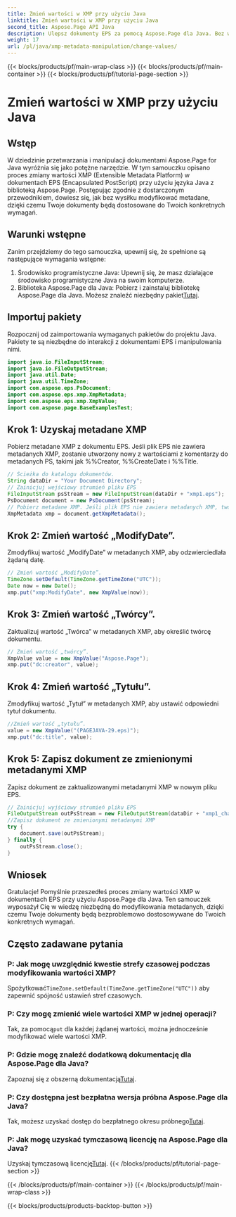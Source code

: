 ```yaml
---
title: Zmień wartości w XMP przy użyciu Java
linktitle: Zmień wartości w XMP przy użyciu Java
second_title: Aspose.Page API Java
description: Ulepsz dokumenty EPS za pomocą Aspose.Page dla Java. Bez wysiłku modyfikuj metadane XMP w celu uzyskania dostosowanych i profesjonalnych treści. #Rozwój Java
weight: 17
url: /pl/java/xmp-metadata-manipulation/change-values/
---
```


{{< blocks/products/pf/main-wrap-class >}}
{{< blocks/products/pf/main-container >}}
{{< blocks/products/pf/tutorial-page-section >}}

# Zmień wartości w XMP przy użyciu Java

## Wstęp
W dziedzinie przetwarzania i manipulacji dokumentami Aspose.Page for Java wyróżnia się jako potężne narzędzie. W tym samouczku opisano proces zmiany wartości XMP (Extensible Metadata Platform) w dokumentach EPS (Encapsulated PostScript) przy użyciu języka Java z biblioteką Aspose.Page. Postępując zgodnie z dostarczonym przewodnikiem, dowiesz się, jak bez wysiłku modyfikować metadane, dzięki czemu Twoje dokumenty będą dostosowane do Twoich konkretnych wymagań.
## Warunki wstępne
Zanim przejdziemy do tego samouczka, upewnij się, że spełnione są następujące wymagania wstępne:
1. Środowisko programistyczne Java: Upewnij się, że masz działające środowisko programistyczne Java na swoim komputerze.
2.  Biblioteka Aspose.Page dla Java: Pobierz i zainstaluj bibliotekę Aspose.Page dla Java. Możesz znaleźć niezbędny pakiet[Tutaj](https://releases.aspose.com/page/java/).
## Importuj pakiety
Rozpocznij od zaimportowania wymaganych pakietów do projektu Java. Pakiety te są niezbędne do interakcji z dokumentami EPS i manipulowania nimi.
```java
import java.io.FileInputStream;
import java.io.FileOutputStream;
import java.util.Date;
import java.util.TimeZone;
import com.aspose.eps.PsDocument;
import com.aspose.eps.xmp.XmpMetadata;
import com.aspose.eps.xmp.XmpValue;
import com.aspose.page.BaseExamplesTest;
```
## Krok 1: Uzyskaj metadane XMP
Pobierz metadane XMP z dokumentu EPS. Jeśli plik EPS nie zawiera metadanych XMP, zostanie utworzony nowy z wartościami z komentarzy do metadanych PS, takimi jak %%Creator, %%CreateDate i %%Title.
```java
// Ścieżka do katalogu dokumentów.
String dataDir = "Your Document Directory";
// Zainicjuj wejściowy strumień pliku EPS
FileInputStream psStream = new FileInputStream(dataDir + "xmp1.eps");
PsDocument document = new PsDocument(psStream);
// Pobierz metadane XMP. Jeśli plik EPS nie zawiera metadanych XMP, tworzony jest nowy z wartościami z komentarzy metadanych PS
XmpMetadata xmp = document.getXmpMetadata();
```
## Krok 2: Zmień wartość „ModifyDate”.
Zmodyfikuj wartość „ModifyDate” w metadanych XMP, aby odzwierciedlała żądaną datę.
```java
// Zmień wartość „ModifyDate”.
TimeZone.setDefault(TimeZone.getTimeZone("UTC"));
Date now = new Date();
xmp.put("xmp:ModifyDate", new XmpValue(now));
```
## Krok 3: Zmień wartość „Twórcy”.
Zaktualizuj wartość „Twórca” w metadanych XMP, aby określić twórcę dokumentu.
```java
// Zmień wartość „twórcy”.
XmpValue value = new XmpValue("Aspose.Page");
xmp.put("dc:creator", value);
```
## Krok 4: Zmień wartość „Tytułu”.
Zmodyfikuj wartość „Tytuł” w metadanych XMP, aby ustawić odpowiedni tytuł dokumentu.
```java
//Zmień wartość „tytułu”.
value = new XmpValue("(PAGEJAVA-29.eps)");
xmp.put("dc:title", value);
```
## Krok 5: Zapisz dokument ze zmienionymi metadanymi XMP
Zapisz dokument ze zaktualizowanymi metadanymi XMP w nowym pliku EPS.
```java
// Zainicjuj wyjściowy strumień pliku EPS
FileOutputStream outPsStream = new FileOutputStream(dataDir + "xmp1_changed.eps");
//Zapisz dokument ze zmienionymi metadanymi XMP
try {
    document.save(outPsStream);
} finally {
    outPsStream.close();
}
```
## Wniosek
Gratulacje! Pomyślnie przeszedłeś proces zmiany wartości XMP w dokumentach EPS przy użyciu Aspose.Page dla Java. Ten samouczek wyposażył Cię w wiedzę niezbędną do modyfikowania metadanych, dzięki czemu Twoje dokumenty będą bezproblemowo dostosowywane do Twoich konkretnych wymagań.
## Często zadawane pytania
### P: Jak mogę uwzględnić kwestie strefy czasowej podczas modyfikowania wartości XMP?
 Spożytkować`TimeZone.setDefault(TimeZone.getTimeZone("UTC"))` aby zapewnić spójność ustawień stref czasowych.
### P: Czy mogę zmienić wiele wartości XMP w jednej operacji?
 Tak, za pomocą`put` dla każdej żądanej wartości, można jednocześnie modyfikować wiele wartości XMP.
### P: Gdzie mogę znaleźć dodatkową dokumentację dla Aspose.Page dla Java?
 Zapoznaj się z obszerną dokumentacją[Tutaj](https://reference.aspose.com/page/java/).
### P: Czy dostępna jest bezpłatna wersja próbna Aspose.Page dla Java?
 Tak, możesz uzyskać dostęp do bezpłatnego okresu próbnego[Tutaj](https://releases.aspose.com/).
### P: Jak mogę uzyskać tymczasową licencję na Aspose.Page dla Java?
 Uzyskaj tymczasową licencję[Tutaj](https://purchase.aspose.com/temporary-license/).
{{< /blocks/products/pf/tutorial-page-section >}}

{{< /blocks/products/pf/main-container >}}
{{< /blocks/products/pf/main-wrap-class >}}

{{< blocks/products/products-backtop-button >}}
